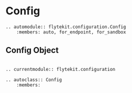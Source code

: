 # Config

```--eval-rst--
.. automodule:: flytekit.configuration.Config
    :members: auto, for_endpoint, for_sandbox
```

## Config Object

```--eval-rst--

.. currentmodule:: flytekit.configuration

.. autoclass:: Config
    :members:

```